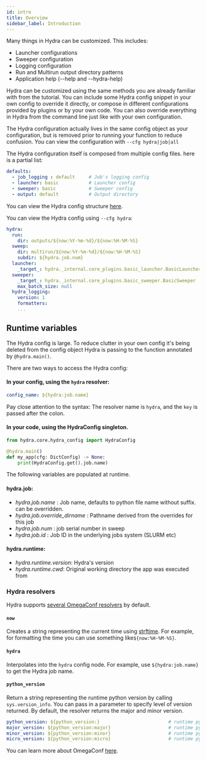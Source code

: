 ```yaml
---
id: intro
title: Overview
sidebar_label: Introduction
---
```


Many things in Hydra can be customized. This includes:
* Launcher configurations
* Sweeper configuration
* Logging configuration
* Run and Multirun output directory patterns
* Application help (--help and --hydra-help)

Hydra can be customized using the same methods you are already familiar with from the tutorial.
You can include some Hydra config snippet in your own config to override it directly, or compose in different
configurations provided by plugins or by your own code. You can also override everything in Hydra from the command 
line just like with your own configuration.

The Hydra configuration actually lives in the same config object as your configuration, but is removed prior to running
your function to reduce confusion.
You can view the configuration with `--cfg hydra|job|all`

The Hydra configuration itself is composed from multiple config files. here is a partial list:
```yaml title="hydra/config"
defaults:
  - job_logging : default     # Job's logging config
  - launcher: basic           # Launcher config
  - sweeper: basic            # Sweeper config
  - output: default           # Output directory
```
You can view the Hydra config structure [here](https://github.com/facebookresearch/hydra/tree/master/hydra/conf).

You can view the Hydra config using `--cfg hydra`:
```yaml title="$ python my_app.py --cfg hydra"
hydra:
  run:
    dir: outputs/${now:%Y-%m-%d}/${now:%H-%M-%S}
  sweep:
    dir: multirun/${now:%Y-%m-%d}/${now:%H-%M-%S}
    subdir: ${hydra.job.num}
  launcher:
    _target_: hydra._internal.core_plugins.basic_launcher.BasicLauncher
  sweeper:
    _target_: hydra._internal.core_plugins.basic_sweeper.BasicSweeper
    max_batch_size: null
  hydra_logging:
    version: 1
    formatters:
    ...
```

## Runtime variables
The Hydra config is large. To reduce clutter in your own config it's being deleted from the config object
Hydra is passing to the function annotated by `@hydra.main()`.

There are two ways to access the Hydra config:

#### In your config, using the `hydra` resolver:
```yaml
config_name: ${hydra:job.name}
```
Pay close attention to the syntax: The resolver name is `hydra`, and the `key` is passed after the colon.

#### In your code, using the HydraConfig singleton.
```python
from hydra.core.hydra_config import HydraConfig

@hydra.main()
def my_app(cfg: DictConfig) -> None:
    print(HydraConfig.get().job.name)
```

The following variables are populated at runtime.  

#### hydra.job:
- *hydra.job.name* : Job name, defaults to python file name without suffix. can be overridden.
- *hydra.job.override_dirname* : Pathname derived from the overrides for this job
- *hydra.job.num* : job serial number in sweep
- *hydra.job.id* : Job ID in the underlying jobs system (SLURM etc) 

#### hydra.runtime:
- *hydra.runtime.version*: Hydra's version
- *hydra.runtime.cwd*: Original working directory the app was executed from

### Hydra resolvers

Hydra supports [several OmegaConf resolvers](https://github.com/facebookresearch/hydra/blob/master/hydra/core/utils.py) by default.

#### `now`
Creates a string representing the current time using [strftime](https://docs.python.org/2/library/datetime.html#strftime-strptime-behavior).
For example, for formatting the time you can use something like`${now:%H-%M-%S}`.

#### `hydra`
Interpolates into the `hydra` config node.
For example, use `${hydra:job.name}` to get the Hydra job name.

#### `python_version`
Return a string representing the runtime python version by calling `sys.version_info`.
You can pass in a parameter to specify level of version returned. By default, the resolver returns the major and minor version.
```yaml
python_version: ${python_version:}                         # runtime python version, eg: 3.8
major_version: ${python_version:major}                     # runtime python major version, eg: 3
minor_version: ${python_version:minor}                     # runtime python version in the format major.minor, eg: 3.8
micro_version: ${python_version:micro}                     # runtime python version in the format major.minor.micro, eg: 3.8.2
```

You can learn more about OmegaConf <a class="external" href="https://omegaconf.readthedocs.io/en/latest/usage.html#access-and-manipulation" target="_blank">here</a>.
